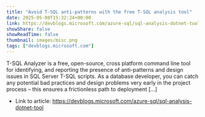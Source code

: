 ```yaml
---
title: "Avoid T-SQL anti-patterns with the free T-SQL analysis tool"
date: 2025-05-08T15:32:24+00:00
link: https://devblogs.microsoft.com/azure-sql/sql-analysis-dotnet-tool
showShare: false
showReadTime: false
thumbnail: images/misc.png
tags: ["devblogs.microsoft.com"]
---
```

T-SQL Analyzer is a free, open-source, cross platform command line tool for identifying, and reporting the presence of anti-patterns and design issues in SQL Server T-SQL scripts. As a database developer, you can catch any potential bad practices and design problems very early in the project process – this ensures a frictionless path to deployment […]

- Link to article: https://devblogs.microsoft.com/azure-sql/sql-analysis-dotnet-tool